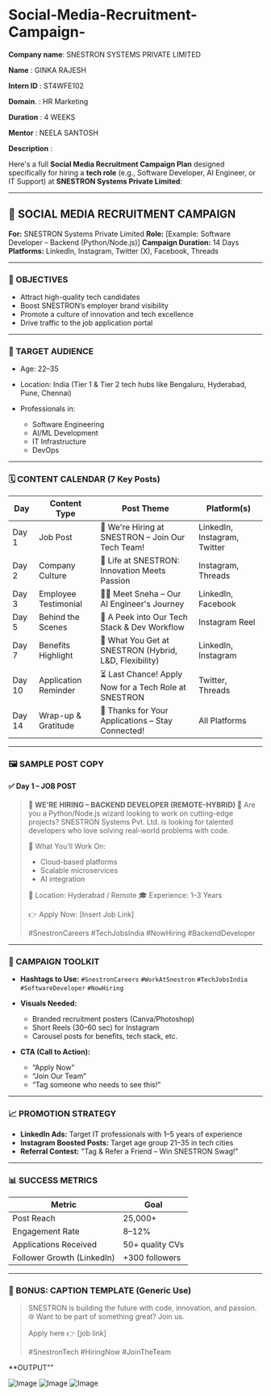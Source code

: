 # Social-Media-Recruitment-Campaign-

**Company name**: SNESTRON SYSTEMS PRIVATE LIMITED 

**Name**        : GINKA RAJESH 

**Intern ID**   : ST4WFE102

**Domain**.     : HR Marketing 

**Duration**    : 4 WEEKS

**Mentor**      : NEELA SANTOSH 

**Description** : 

Here's a full **Social Media Recruitment Campaign Plan** designed specifically for hiring a **tech role** (e.g., Software Developer, AI Engineer, or IT Support) at **SNESTRON Systems Private Limited**:

---

## 📣 SOCIAL MEDIA RECRUITMENT CAMPAIGN

**For:** SNESTRON Systems Private Limited
**Role:** \[Example: Software Developer – Backend (Python/Node.js)]
**Campaign Duration:** 14 Days
**Platforms:** LinkedIn, Instagram, Twitter (X), Facebook, Threads

---

### 🎯 OBJECTIVES

* Attract high-quality tech candidates
* Boost SNESTRON’s employer brand visibility
* Promote a culture of innovation and tech excellence
* Drive traffic to the job application portal

---

### 📌 TARGET AUDIENCE

* Age: 22–35
* Location: India (Tier 1 & Tier 2 tech hubs like Bengaluru, Hyderabad, Pune, Chennai)
* Professionals in:

  * Software Engineering
  * AI/ML Development
  * IT Infrastructure
  * DevOps

---

### 🗓️ CONTENT CALENDAR (7 Key Posts)

| **Day** | **Content Type**     | **Post Theme**                                          | **Platform(s)**              |
| ------- | -------------------- | ------------------------------------------------------- | ---------------------------- |
| Day 1   | Job Post             | 🚀 We're Hiring at SNESTRON – Join Our Tech Team!       | LinkedIn, Instagram, Twitter |
| Day 2   | Company Culture      | 💼 Life at SNESTRON: Innovation Meets Passion           | Instagram, Threads           |
| Day 3   | Employee Testimonial | 👩‍💻 Meet Sneha – Our AI Engineer's Journey            | LinkedIn, Facebook           |
| Day 5   | Behind the Scenes    | 🔧 A Peek into Our Tech Stack & Dev Workflow            | Instagram Reel               |
| Day 7   | Benefits Highlight   | 🎁 What You Get at SNESTRON (Hybrid, L\&D, Flexibility) | LinkedIn, Instagram          |
| Day 10  | Application Reminder | ⏳ Last Chance! Apply Now for a Tech Role at SNESTRON    | Twitter, Threads             |
| Day 14  | Wrap-up & Gratitude  | 🙌 Thanks for Your Applications – Stay Connected!       | All Platforms                |

---

### 🖼️ SAMPLE POST COPY

#### ✅ Day 1 – JOB POST

> **🚨 WE’RE HIRING – BACKEND DEVELOPER (REMOTE-HYBRID) 🚨**
> Are you a Python/Node.js wizard looking to work on cutting-edge projects?
> SNESTRON Systems Pvt. Ltd. is looking for talented developers who love solving real-world problems with code.
>
> 🧠 What You’ll Work On:
>
> * Cloud-based platforms
> * Scalable microservices
> * AI integration
>
> 📍 Location: Hyderabad / Remote
> 🎓 Experience: 1–3 Years
>
> 👉 Apply Now: \[Insert Job Link]
>
> \#SnestronCareers #TechJobsIndia #NowHiring #BackendDeveloper

---

### 🧰 CAMPAIGN TOOLKIT

* **Hashtags to Use:**
  `#SnestronCareers` `#WorkAtSnestron` `#TechJobsIndia` `#SoftwareDeveloper` `#NowHiring`

* **Visuals Needed:**

  * Branded recruitment posters (Canva/Photoshop)
  * Short Reels (30–60 sec) for Instagram
  * Carousel posts for benefits, tech stack, etc.

* **CTA (Call to Action):**

  * “Apply Now”
  * “Join Our Team”
  * “Tag someone who needs to see this!”

---

### 📈 PROMOTION STRATEGY

* **LinkedIn Ads:** Target IT professionals with 1–5 years of experience
* **Instagram Boosted Posts:** Target age group 21–35 in tech cities
* **Referral Contest:** "Tag & Refer a Friend – Win SNESTRON Swag!"

---

### 📊 SUCCESS METRICS

| **Metric**                 | **Goal**        |
| -------------------------- | --------------- |
| Post Reach                 | 25,000+         |
| Engagement Rate            | 8–12%           |
| Applications Received      | 50+ quality CVs |
| Follower Growth (LinkedIn) | +300 followers  |

---

### 📝 BONUS: CAPTION TEMPLATE (Generic Use)

> SNESTRON is building the future with code, innovation, and passion. 🌐
> Want to be part of something great? Join us.
>
> Apply here 👉 \[job link]
>
> \#SnestronTech #HiringNow #JoinTheTeam

**OUTPUT""

![Image](https://github.com/user-attachments/assets/e8ad3e0c-be8e-4534-b9e0-37f3320451df)
![Image](https://github.com/user-attachments/assets/4f5bfb18-9e52-4722-b537-7b2960298d18)
![Image](https://github.com/user-attachments/assets/1ec95ba0-0844-4e4d-8f19-061b50f5c08b)
